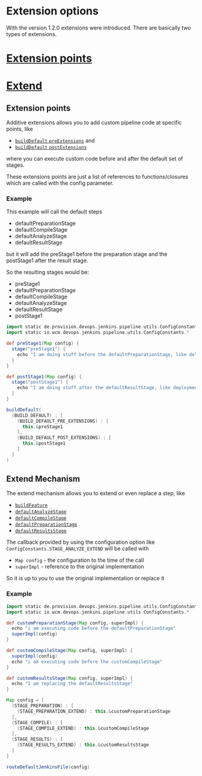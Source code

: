 # Extension options

With the version 1.2.0 extensions were introduced.
There are basically two types of extensions.

# [Extension points](#extension-points)
# [Extend](#extend-mechanism)

## Extension points

Additive extensions allows you to add custom pipeline code at specific points, like
* [`buildDefault` `preExtensions`](../vars/buildDefault.md#preextensions-optional) and
* [`buildDefault` `postExtensions`](../vars/buildDefault.md#postextensions-optional)

where you can execute custom code before and after the default set of stages.

These extensions points are just a list of references to
functions/closures which are called with the config parameter.

### Example

This example will call the default steps
* defaultPreparationStage
* defaultCompileStage
* defaultAnalyzeStage
* defaultResultStage

but it will add the preStage1 before the preparation stage and the
postStage1 after the result stage.

So the resulting stages would be:
* preStage1
* defaultPreparationStage
* defaultCompileStage
* defaultAnalyzeStage
* defaultResultStage
* postStage1

```groovy
import static de.provision.devops.jenkins.pipeline.utils.ConfigConstants.*
import static io.wcm.devops.jenkins.pipeline.utils.ConfigConstants.*

def preStage1(Map config) {
  stage("preStage1") {
    echo "I am doing stuff before the defaultPreparationStage, like deleting workspace etc."
  }
}

def postStage1(Map config) {
  stage("postStage1") {
    echo "I am doing stuff after the defaultResultStage, like deployments etc."
  }  
}

buildDefault(
  (BUILD_DEFAULT) : [
    (BUILD_DEFAULT_PRE_EXTENSIONS) : [
      this.&preStage1 
    ],
    (BUILD_DEFAULT_POST_EXTENSIONS) : [
      this.&postStage1 
    ]
  ]
)

```

## Extend Mechanism

The extend mechanism allows you to extend or even replace a step, like

* [`buildFeature`](../vars/buildFeature.md#_extend-optional)
* [`defaultAnalyzeStage`](../vars/defaultAnalyzeStage.md#_extend-optional)
* [`defaultCompileStage`](../vars/defaultCompileStage.md#_extend-optional)
* [`defaultPreparationStage`](../vars/defaultPreparationStage.md#_extend-optional)
* [`defaultResultsStage`](../vars/defaultResultsStage.md#_extend-optional)

The callback provided by using the configuration option like
`ConfigConstants.STAGE_ANALYZE_EXTEND` will be called with

* `Map config` - the configuration to the time of the call
* `superImpl` - reference to the original implementation

So it is up to you to use the original implementation or replace it

### Example

```groovy
import static de.provision.devops.jenkins.pipeline.utils.ConfigConstants.*
import static io.wcm.devops.jenkins.pipeline.utils.ConfigConstants.*

def customPreparationStage(Map config, superImpl) {
  echo "i am executing code before the defaultPreparationStage"
  superImpl(config)
}

def customCompileStage(Map config, superImpl) {
  superImpl(config)
  echo "i am executing code before the customCompileStage"
}

def customResultsStage(Map config, superImpl) {
  echo "I am replacing the defaultResultsStage"
}

Map config = [  
  (STAGE_PREPARATION) : [
    (STAGE_PREPARATION_EXTEND) : this.&customPreparationStage
  ],
  (STAGE_COMPILE) : [
    (STAGE_COMPILE_EXTEND) : this.&customCompileStage
  ],
  (STAGE_RESULTS) : [
    (STAGE_RESULTS_EXTEND) : this.&customResultsStage
  ]
]

routeDefaultJenkinsFile(config)

```